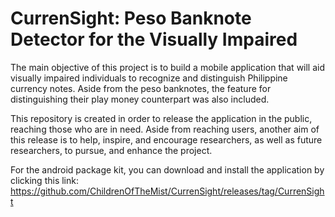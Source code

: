 # CurrenSight: Peso Banknote Detector for the Visually Impaired

The main objective of this project is to build a mobile application that will aid visually impaired individuals to recognize and distinguish Philippine currency notes. Aside from the peso banknotes, the feature for distinguishing their play money counterpart was also included.

This repository is created in order to release the application in the public, reaching those who are in need. Aside from reaching users, another aim of this release is to help, inspire, and encourage researchers, as well as future researchers, to pursue, and enhance the project.

For the android package kit, you can download and install the application by clicking this link: https://github.com/ChildrenOfTheMist/CurrenSight/releases/tag/CurrenSight 
